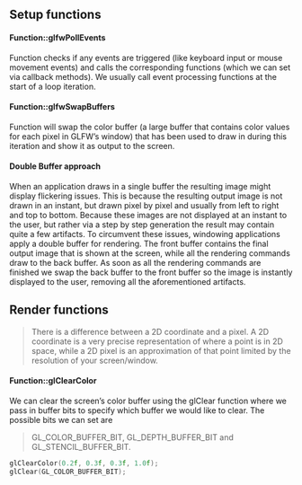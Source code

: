 
## Setup functions

#### Function::glfwPollEvents
Function checks if any events are triggered (like keyboard input or
mouse movement events) and calls the corresponding functions (which we can set via callback
methods). We usually call event processing functions at the start of a loop iteration.

#### Function::glfwSwapBuffers
Function will swap the color buffer (a large buffer that contains color values
for each pixel in GLFW’s window) that has been used to draw in during this iteration and show it
as output to the screen.

#### Double Buffer approach
When an application draws in a single buffer the resulting image might display flickering
issues. This is because the resulting output image is not drawn in an instant, but drawn
pixel by pixel and usually from left to right and top to bottom. Because these images are
not displayed at an instant to the user, but rather via a step by step generation the result
may contain quite a few artifacts. To circumvent these issues, windowing applications
apply a double buffer for rendering. The front buffer contains the final output image
that is shown at the screen, while all the rendering commands draw to the back buffer.
As soon as all the rendering commands are finished we swap the back buffer to the front
buffer so the image is instantly displayed to the user, removing all the aforementioned
artifacts.


## Render functions

>There is a difference between a 2D coordinate and a pixel. A 2D coordinate is a
very precise representation of where a point is in 2D space, while a 2D pixel is an
approximation of that point limited by the resolution of your screen/window.

#### Function::glClearColor
We can clear the screen’s color buffer using the glClear function where
we pass in buffer bits to specify which buffer we would like to clear. The possible bits we can set are
> GL_COLOR_BUFFER_BIT, GL_DEPTH_BUFFER_BIT and GL_STENCIL_BUFFER_BIT.

```cpp
glClearColor(0.2f, 0.3f, 0.3f, 1.0f);
glClear(GL_COLOR_BUFFER_BIT);
```
